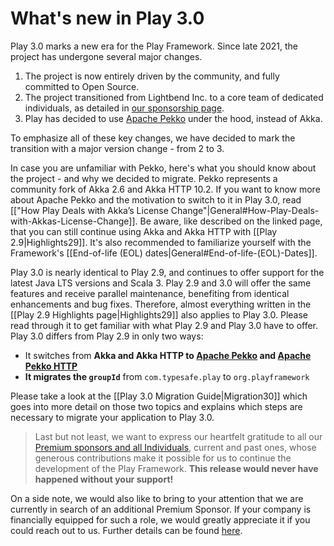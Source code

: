 <!--- Copyright (C) from 2022 The Play Framework Contributors <https://github.com/playframework>, 2011-2021 Lightbend Inc. <https://www.lightbend.com> -->

# What's new in Play 3.0

Play 3.0 marks a new era for the Play Framework. Since late 2021, the project has undergone several major changes.

1. The project is now entirely driven by the community, and fully committed to Open Source.
2. The project transitioned from Lightbend Inc. to a core team of dedicated individuals, as detailed in [our sponsorship page](https://www.playframework.com/sponsors).
3. Play has decided to use [Apache Pekko](https://pekko.apache.org/) under the hood, instead of Akka.

To emphasize all of these key changes, we have decided to mark the transition with a major version change - from 2 to 3. 

In case you are unfamiliar with Pekko, here's what you should know about the project - and why we decided to migrate. Pekko represents a community fork of Akka 2.6 and Akka HTTP 10.2. If you want to know more about Apache Pekko and the motivation to switch to it in Play 3.0, read [["How Play Deals with Akka’s License Change"|General#How-Play-Deals-with-Akkas-License-Change]]. Be aware, like described on the linked page, that you can still continue using Akka and Akka HTTP with [[Play 2.9|Highlights29]]. It's also recommended to familiarize yourself with the Framework's [[End-of-life (EOL) dates|General#End-of-life-(EOL)-Dates]].

Play 3.0 is nearly identical to Play 2.9, and continues to offer support for the latest Java LTS versions and Scala 3. Play 2.9 and 3.0 will offer the same features and receive parallel maintenance, benefiting from identical enhancements and bug fixes. Therefore, almost everything written in the [[Play 2.9 Highlights page|Highlights29]] also applies to Play 3.0. Please read through it to get familiar with what Play 2.9 and Play 3.0 have to offer. Play 3.0 differs from Play 2.9 in only two ways:

* It switches from **Akka and Akka HTTP to [Apache Pekko](https://pekko.apache.org/) and [Apache Pekko HTTP](https://pekko.apache.org/docs/pekko-http/1.0/)**
* **It migrates the `groupId`** from `com.typesafe.play` to `org.playframework`

Please take a look at the [[Play 3.0 Migration Guide|Migration30]] which goes into more detail on those two topics and explains which steps are necessary to migrate your application to Play 3.0.

> Last but not least, we want to express our heartfelt gratitude to all our [Premium sponsors and all Individuals](https://www.playframework.com/#sponsors-backers), current and past ones, whose generous contributions make it possible for us to continue the development of the Play Framework.
> **This release would never have happened without your support!**

On a side note, we would also like to bring to your attention that we are currently in search of an additional Premium Sponsor. If your company is financially equipped for such a role, we would greatly appreciate it if you could reach out to us. Further details can be found [here](https://www.playframework.com/sponsors).
